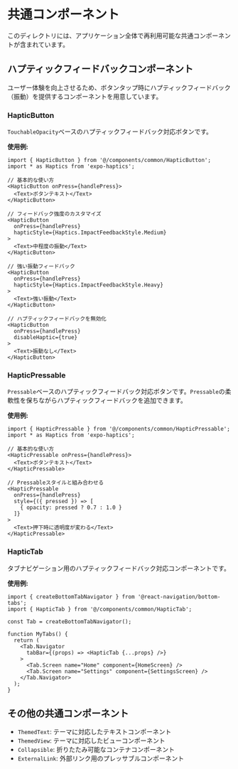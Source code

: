 # 共通コンポーネント

このディレクトリには、アプリケーション全体で再利用可能な共通コンポーネントが含まれています。

## ハプティックフィードバックコンポーネント

ユーザー体験を向上させるため、ボタンタップ時にハプティックフィードバック（振動）を提供するコンポーネントを用意しています。

### HapticButton

`TouchableOpacity`ベースのハプティックフィードバック対応ボタンです。

**使用例:**

```tsx
import { HapticButton } from '@/components/common/HapticButton';
import * as Haptics from 'expo-haptics';

// 基本的な使い方
<HapticButton onPress={handlePress}>
  <Text>ボタンテキスト</Text>
</HapticButton>

// フィードバック強度のカスタマイズ
<HapticButton 
  onPress={handlePress}
  hapticStyle={Haptics.ImpactFeedbackStyle.Medium}
>
  <Text>中程度の振動</Text>
</HapticButton>

// 強い振動フィードバック
<HapticButton 
  onPress={handlePress}
  hapticStyle={Haptics.ImpactFeedbackStyle.Heavy}
>
  <Text>強い振動</Text>
</HapticButton>

// ハプティックフィードバックを無効化
<HapticButton 
  onPress={handlePress}
  disableHaptic={true}
>
  <Text>振動なし</Text>
</HapticButton>
```

### HapticPressable

`Pressable`ベースのハプティックフィードバック対応ボタンです。`Pressable`の柔軟性を保ちながらハプティックフィードバックを追加できます。

**使用例:**

```tsx
import { HapticPressable } from '@/components/common/HapticPressable';
import * as Haptics from 'expo-haptics';

// 基本的な使い方
<HapticPressable onPress={handlePress}>
  <Text>ボタンテキスト</Text>
</HapticPressable>

// Pressableスタイルと組み合わせる
<HapticPressable
  onPress={handlePress}
  style={({ pressed }) => [
    { opacity: pressed ? 0.7 : 1.0 }
  ]}
>
  <Text>押下時に透明度が変わる</Text>
</HapticPressable>
```

### HapticTab

タブナビゲーション用のハプティックフィードバック対応コンポーネントです。

**使用例:**

```tsx
import { createBottomTabNavigator } from '@react-navigation/bottom-tabs';
import { HapticTab } from '@/components/common/HapticTab';

const Tab = createBottomTabNavigator();

function MyTabs() {
  return (
    <Tab.Navigator
      tabBar={(props) => <HapticTab {...props} />}
    >
      <Tab.Screen name="Home" component={HomeScreen} />
      <Tab.Screen name="Settings" component={SettingsScreen} />
    </Tab.Navigator>
  );
}
```

## その他の共通コンポーネント

- `ThemedText`: テーマに対応したテキストコンポーネント
- `ThemedView`: テーマに対応したビューコンポーネント
- `Collapsible`: 折りたたみ可能なコンテナコンポーネント
- `ExternalLink`: 外部リンク用のプレッサブルコンポーネント
